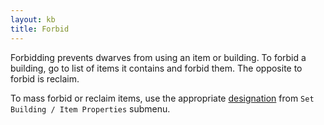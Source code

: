 ```yaml
---
layout: kb
title: Forbid
---
```


Forbidding prevents dwarves from using an item or building. To forbid a building, go to list of items it contains and forbid them. The opposite to forbid is reclaim.

To mass forbid or reclaim items, use the appropriate [designation](designations.html) from `Set Building / Item Properties` submenu.